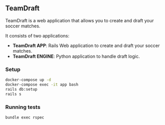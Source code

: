 ## TeamDraft

TeamDraft is a web application that allows you to create and draft your soccer matches.

It consists of two applications:

- **TeamDraft APP**: Rails Web application to create and draft your soccer matches.
- **TeamDraft ENGINE**: Python application to handle draft logic.

### Setup 

```bash
docker-compose up -d
docker-compose exec -it app bash
rails db:setup
rails s
```

### Running tests

```bash
bundle exec rspec
```
